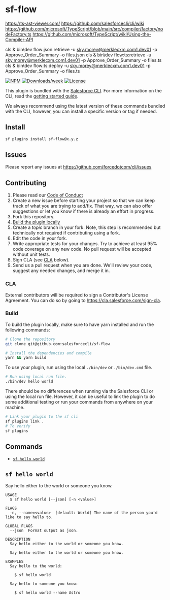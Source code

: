 # sf-flow

https://ts-ast-viewer.com/
https://github.com/salesforcecli/cli/wiki
https://github.com/microsoft/TypeScript/blob/main/src/compiler/factory/nodeFactory.ts
https://github.com/microsoft/TypeScript/wiki/Using-the-Compiler-API

cls & bin\dev flow:json:retrieve -u sky.morey@merklecxm.com1.dev01 -p Approve_Order_Summary -o files.json
cls & bin\dev flow:ts:retrieve -u sky.morey@merklecxm.com1.dev01 -p Approve_Order_Summary -o files.ts
cls & bin\dev flow:ts:deploy -u sky.morey@merklecxm.com1.dev01 -p Approve_Order_Summary -o files.ts

[![NPM](https://img.shields.io/npm/v/sf-flow.svg?label=sf-flow)](https://www.npmjs.com/package/sf-flow) [![Downloads/week](https://img.shields.io/npm/dw/sf-flow.svg)](https://npmjs.org/package/sf-flow) [![License](https://img.shields.io/badge/License-BSD%203--Clause-brightgreen.svg)](https://raw.githubusercontent.com/salesforcecli/sf-flow/main/LICENSE.txt)


This plugin is bundled with the [Salesforce CLI](https://developer.salesforce.com/tools/sfdxcli). For more information on the CLI, read the [getting started guide](https://developer.salesforce.com/docs/atlas.en-us.sfdx_setup.meta/sfdx_setup/sfdx_setup_intro.htm).

We always recommend using the latest version of these commands bundled with the CLI, however, you can install a specific version or tag if needed.

## Install

```bash
sf plugins install sf-flow@x.y.z
```

## Issues

Please report any issues at https://github.com/forcedotcom/cli/issues

## Contributing

1. Please read our [Code of Conduct](CODE_OF_CONDUCT.md)
2. Create a new issue before starting your project so that we can keep track of
   what you are trying to add/fix. That way, we can also offer suggestions or
   let you know if there is already an effort in progress.
3. Fork this repository.
4. [Build the plugin locally](#build)
5. Create a _topic_ branch in your fork. Note, this step is recommended but technically not required if contributing using a fork.
6. Edit the code in your fork.
7. Write appropriate tests for your changes. Try to achieve at least 95% code coverage on any new code. No pull request will be accepted without unit tests.
8. Sign CLA (see [CLA](#cla) below).
9. Send us a pull request when you are done. We'll review your code, suggest any needed changes, and merge it in.

### CLA

External contributors will be required to sign a Contributor's License
Agreement. You can do so by going to https://cla.salesforce.com/sign-cla.

### Build

To build the plugin locally, make sure to have yarn installed and run the following commands:

```bash
# Clone the repository
git clone git@github.com:salesforcecli/sf-flow

# Install the dependencies and compile
yarn && yarn build
```

To use your plugin, run using the local `./bin/dev` or `./bin/dev.cmd` file.

```bash
# Run using local run file.
./bin/dev hello world
```

There should be no differences when running via the Salesforce CLI or using the local run file. However, it can be useful to link the plugin to do some additional testing or run your commands from anywhere on your machine.

```bash
# Link your plugin to the sf cli
sf plugins link .
# To verify
sf plugins
```

## Commands

<!-- commands -->

- [`sf hello world`](#sf-hello-world)

## `sf hello world`

Say hello either to the world or someone you know.

```
USAGE
  $ sf hello world [--json] [-n <value>]

FLAGS
  -n, --name=<value>  [default: World] The name of the person you'd like to say hello to.

GLOBAL FLAGS
  --json  Format output as json.

DESCRIPTION
  Say hello either to the world or someone you know.

  Say hello either to the world or someone you know.

EXAMPLES
  Say hello to the world:

    $ sf hello world

  Say hello to someone you know:

    $ sf hello world --name Astro
```

<!-- commandsstop -->
